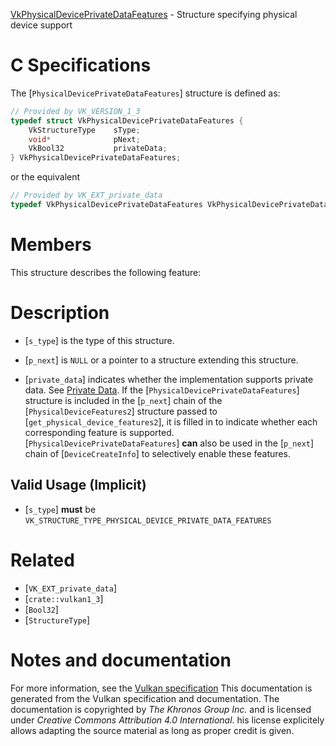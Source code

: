 [VkPhysicalDevicePrivateDataFeatures](https://www.khronos.org/registry/vulkan/specs/1.3-extensions/man/html/VkPhysicalDevicePrivateDataFeatures.html) - Structure specifying physical device support

# C Specifications
The [`PhysicalDevicePrivateDataFeatures`] structure is defined as:
```c
// Provided by VK_VERSION_1_3
typedef struct VkPhysicalDevicePrivateDataFeatures {
    VkStructureType    sType;
    void*              pNext;
    VkBool32           privateData;
} VkPhysicalDevicePrivateDataFeatures;
```
or the equivalent
```c
// Provided by VK_EXT_private_data
typedef VkPhysicalDevicePrivateDataFeatures VkPhysicalDevicePrivateDataFeaturesEXT;
```

# Members
This structure describes the following feature:

# Description
- [`s_type`] is the type of this structure.
- [`p_next`] is `NULL` or a pointer to a structure extending this structure.

- [`private_data`] indicates whether the implementation supports private data. See [Private Data](https://www.khronos.org/registry/vulkan/specs/1.3-extensions/html/vkspec.html#private-data).
If the [`PhysicalDevicePrivateDataFeatures`] structure is included in the [`p_next`] chain of the
[`PhysicalDeviceFeatures2`] structure passed to
[`get_physical_device_features2`], it is filled in to indicate whether each
corresponding feature is supported.
[`PhysicalDevicePrivateDataFeatures`] **can**  also be used in the [`p_next`] chain of
[`DeviceCreateInfo`] to selectively enable these features.
## Valid Usage (Implicit)
-  [`s_type`] **must**  be `VK_STRUCTURE_TYPE_PHYSICAL_DEVICE_PRIVATE_DATA_FEATURES`

# Related
- [`VK_EXT_private_data`]
- [`crate::vulkan1_3`]
- [`Bool32`]
- [`StructureType`]

# Notes and documentation
For more information, see the [Vulkan specification](https://www.khronos.org/registry/vulkan/specs/1.3-extensions/html/vkspec.html)
This documentation is generated from the Vulkan specification and documentation.
The documentation is copyrighted by *The Khronos Group Inc.* and is licensed under *Creative Commons Attribution 4.0 International*.
his license explicitely allows adapting the source material as long as proper credit is given.
        